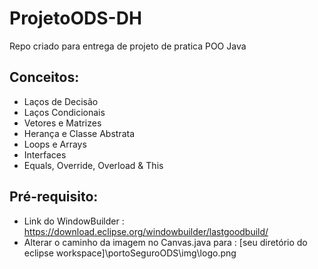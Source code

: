 # ProjetoODS-DH

Repo criado para entrega de projeto de pratica POO Java

## Conceitos:

- Laços de Decisão
- Laços Condicionais
- Vetores e Matrizes
- Herança e Classe Abstrata
- Loops e Arrays
- Interfaces
- Equals, Override, Overload & This


## Pré-requisito:

- Link do WindowBuilder : https://download.eclipse.org/windowbuilder/lastgoodbuild/
- Alterar o caminho da imagem no Canvas.java para : [seu diretório do eclipse workspace]\portoSeguroODS\img\logo.png
